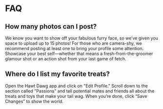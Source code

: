 # FAQ

## How many photos can I post?

We know you want to show off your fabulous furry face, so we’ve given you space to upload up to 15 photos!
For those who are camera-shy, we recommend posting at least one to bring your profile some attention.
Showcase your best self—whether that means a fresh-from-the-groomer glamour shot or an action shot from your last game of fetch.

## Where do I list my favorite treats?

Open the Hawt Dawg app and click on "Edit Profile."
Scroll down to the section called "Passions" and tell potential mates and friends all about the treats and toys that make your tail wag.
When you’re done, click “Save Changes” to show the world.